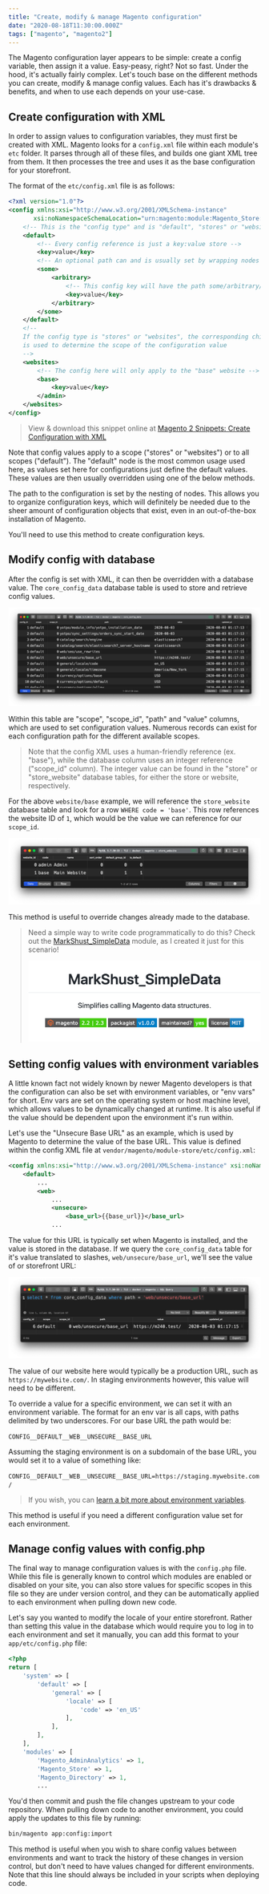```yaml
---
title: "Create, modify & manage Magento configuration"
date: "2020-08-18T11:30:00.000Z"
tags: ["magento", "magento2"]
---
```


The Magento configuration layer appears to be simple: create a config variable, then assign it a value. Easy-peasy, right? Not so fast. Under the hood, it's actually fairly complex. Let's touch base on the different methods you can create, modify & manage config values. Each has it's drawbacks & benefits, and when to use each depends on your use-case.

## Create configuration with XML

In order to assign values to configuration variables, they must first be created with XML. Magento looks for a `config.xml` file within each module's `etc` folder. It parses through all of these files, and builds one giant XML tree from them. It then processes the tree and uses it as the base configuration for your storefront.

The format of the `etc/config.xml` file is as follows:

```xml
<?xml version="1.0"?>
<config xmlns:xsi="http://www.w3.org/2001/XMLSchema-instance"
       xsi:noNamespaceSchemaLocation="urn:magento:module:Magento_Store:etc/config.xsd">
    <!-- This is the "config type" and is "default", "stores" or "websites" -->
    <default>
        <!-- Every config reference is just a key:value store -->
        <key>value</key>
        <!-- An optional path can and is usually set by wrapping nodes -->
        <some>
            <arbitrary>
                <!-- This config key will have the path some/arbitrary/key -->
                <key>value</key>
            </arbitrary>
        </some>
    </default>
    <!--
    If the config type is "stores" or "websites", the corresponding child node
    is used to determine the scope of the configuration value
    -->
    <websites>
        <!-- The config here will only apply to the "base" website -->
        <base>
            <key>value</key>
        </admin>
    </websites>
</config>
```

> View & download this snippet online at [Magento 2 Snippets: Create Configuration with XML](https://mdotacademy.snippets.cc/collection/magento-2/create-configuration-xml)

Note that config values apply to a scope ("stores" or "websites") or to all scopes ("default"). The "default" node is the most common usage used here, as values set here for configurations just define the default values. These values are then usually overridden using one of the below methods.

The path to the configuration is set by the nesting of nodes. This allows you to organize configuration keys, which will definitely be needed due to the sheer amount of configuration objects that exist, even in an out-of-the-box installation of Magento.

You'll need to use this method to create configuration keys.

## Modify config with database

After the config is set with XML, it can then be overridden with a database value. The `core_config_data` database table is used to store and retrieve config values.

![core_config_data database table](core-config-data.png)

Within this table are "scope", "scope_id", "path" and "value" columns, which are used to set configuration values. Numerous records can exist for each configuration path for the different available scopes.

> Note that the config XML uses a human-friendly reference (ex. "base"), while the database column uses an integer reference ("scope_id" column). The integer value can be found in the "store" or "store_website" database tables, for either the store or website, respectively.

For the above `website/base` example, we will reference the `store_website` database table and look for a row `WHERE code = 'base'`. This row references the website ID of `1`, which would be the value we can reference for our `scope_id`.

![store_website database table](store-website.png)

This method is useful to override changes already made to the database.

> Need a simple way to write code programmatically to do this? Check out the [MarkShust_SimpleData](https://github.com/markshust/magento2-module-simpledata) module, as I created it just for this scenario!
> 
> [![markshust/magento2-module-simpledata](markshust-simpledata.png)](https://github.com/markshust/magento2-module-simpledata)

## Setting config values with environment variables

A little known fact not widely known by newer Magento developers is that the configuration can also be set with environment variables, or "env vars" for short. Env vars are set on the operating system or host machine level, which allows values to be dynamically changed at runtime. It is also useful if the value should be dependent upon the environment it's run within.

Let's use the "Unsecure Base URL" as an example, which is used by Magento to determine the value of the base URL. This value is defined within the config XML file at `vendor/magento/module-store/etc/config.xml`:

```xml
<config xmlns:xsi="http://www.w3.org/2001/XMLSchema-instance" xsi:noNamespaceSchemaLocation="urn:magento:module:Magento_Store:etc/config.xsd">
    <default>
        ...
        <web>
            ...
            <unsecure>
                <base_url>{{base_url}}</base_url>
            ...
```

The value for this URL is typically set when Magento is installed, and the value is stored in the database. If we query the `core_config_data` table for it's value translated to slashes, `web/unsecure/base_url`, we'll see the value of or storefront URL:

![web/unsecure/base_url database value](web-unsecure-base-url.png)

The value of our website here would typically be a production URL, such as `https://mywebsite.com/`. In staging environments however, this value will need to be different.

To override a value for a specific environment, we can set it with an environment variable. The format for an env var is all caps, with paths delimited by two underscores. For our base URL the path would be:

```CONFIG__DEFAULT__WEB__UNSECURE__BASE_URL```

Assuming the staging environment is on a subdomain of the base URL, you would set it to a value of something like:

```CONFIG__DEFAULT__WEB__UNSECURE__BASE_URL=https://staging.mywebsite.com/```

> If you wish, you can [learn a bit more about environment variables](https://en.wikipedia.org/wiki/Environment_variable).

This method is useful if you need a different configuration value set for each environment.

## Manage config values with config.php

The final way to manage configuration values is with the `config.php` file. While this file is generally known to control which modules are enabled or disabled on your site, you can also store values for specific scopes in this file so they are under version control, and they can be automatically applied to each environment when pulling down new code.

Let's say you wanted to modify the locale of your entire storefront. Rather than setting this value in the database which would require you to log in to each environment and set it manually, you can add this format to your `app/etc/config.php` file:

```php
<?php
return [
    'system' => [
        'default' => [
            'general' => [
                'locale' => [
                    'code' => 'en_US'
                ],
            ],
        ],
    ],
    'modules' => [
        'Magento_AdminAnalytics' => 1,
        'Magento_Store' => 1,
        'Magento_Directory' => 1,
        ...
```

You'd then commit and push the file changes upstream to your code repository. When pulling down code to another environment, you could apply the updates to this file by running:

```bash
bin/magento app:config:import
```

This method is useful when you wish to share config values between environments and want to track the history of these changes in version control, but don't need to have values changed for different environments. Note that this line should always be included in your scripts when deploying code.

